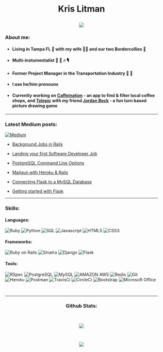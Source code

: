# <p align='center'>Kris Litman</p>

  <p align="center">
  <a href="https://github.com/krislitman/KrisLitman">
    <img src="https://img.shields.io/badge/Software Engineer%20-3B4252?style=for-the-badge"/>
  </a>
</p>
<!--   ![badge align='center'](https://img.shields.io/badge/Kris%20Litman-Software%20Developer-blue)  -->

### About me:

- #### Living in Tampa FL 🌴 with my wife 💃🕺 and our two Bordercollies 🐶
- #### Multi-instumentalist 🎸 🥁 🎶 🎙
- #### Former Project Manager in the Transportation Industry 🚗 🚌
- #### I use he/him pronouns 
- #### Currently working on [Caffeination](https://github.com/krislitman/caffeination_fe) - an app to find & filter local coffee shops, and [Telepic](https://github.com/Telepic-Game) with my friend [Jordan Beck](https://github.com/jordanfbeck0528) - a fun turn based picture drawing game

<hr>

### Latest Medium posts: 

<a href="https://kris-litman.medium.com"><img alt="Medium" src="https://img.shields.io/badge/Medium%20-3B4252.svg?style=for-the-badge&logo=Medium&logoColor=white" />
  
- [Background Jobs in Rails](https://kris-litman.medium.com/background-jobs-in-rails-e1371a74b59)
  
- [Landing your first Software Developer Job](https://kris-litman.medium.com/landing-your-first-software-developer-job-with-a-nontraditional-background-941aef804bd2)
  
- [PostgreSQL Command Line Options](https://kris-litman.medium.com/postgresql-command-line-options-b00b8d025fd3)

- [Mailgun with Heroku & Rails](https://kris-litman.medium.com/mailgun-with-heroku-and-rails-abe8e79d28a1)

- [Connecting Flask to a MySQL Database](https://kris-litman.medium.com/connecting-flask-to-a-mysql-database-6f4d71b85d4e)

- [Getting started with Flask](https://kris-litman.medium.com/getting-started-with-flask-4ba7cc5c5f83)

<hr>
  
### Skills: 

#### Languages:
![Ruby](https://img.shields.io/badge/-Ruby%20-3B4252?style=for-the-badge&logo=ruby&logoColor=white)
![Python](https://img.shields.io/badge/-Python%20-3B4252?style=for-the-badge&logo=python&logoColor=white) 
![SQL](https://img.shields.io/badge/-SQL%20-3B4252?style=for-the-badge&logo=sql&logoColor=white)
![Javascript](https://img.shields.io/badge/-Javascript%20-3B4252?style=for-the-badge&logo=javascript&logoColor=white)
![HTML5](https://img.shields.io/badge/-HTML5%20-3B4252?style=for-the-badge&logo=html5&logoColor=white)
![CSS3](https://img.shields.io/badge/-CSS3%20-3B4252?style=for-the-badge&logo=css3)

#### Frameworks:
![Ruby on Rails](https://img.shields.io/badge/rails%20-3B4252?style=for-the-badge&logo=ruby-on-rails&logoColor=white)
![Sinatra](https://img.shields.io/badge/Sinatra%20-3B4252?style=for-the-badge&logo=sinatra&logoColor=white)
![Django](https://img.shields.io/badge/-Django%20-3B4252?style=for-the-badge&logo=django&logoColor=white)
![Flask](https://img.shields.io/badge/-Flask%20-3B4252?style=for-the-badge&logo=flask&logoColor=white)
  
#### Tools:  
![RSpec](https://img.shields.io/badge/rspec%20-3B4252?style=for-the-badge&logo=rspec&logoColor=white)
![PostgreSQL](https://img.shields.io/badge/-PostgreSQL%20-3B4252?style=for-the-badge&logo=postgresql)
![MySQL](https://img.shields.io/badge/-MySQL%20-3B4252?style=for-the-badge&logo=mysql)
![AMAZON AWS](https://img.shields.io/badge/-AMAZON_AWS%20-3B4252?style=for-the-badge&logo=amazon-aws)
![Redis](https://img.shields.io/badge/-Redis%20-3B4252?style=for-the-badge&logo=redis)
![Git](https://img.shields.io/badge/-Git%20-3B4252?style=for-the-badge&logo=git&logoColor=white)
![Heroku](https://img.shields.io/badge/-Heroku%20-3B4252?style=for-the-badge&logo=heroku)
![Postman](https://img.shields.io/badge/-Postman%20-3B4252?style=for-the-badge&logo=postman)
![TravisCi](https://img.shields.io/badge/-Travis%20-3B4252?style=for-the-badge&logo=travis-ci)
![CircleCi](https://img.shields.io/badge/-CircleCI%20-3B4252?style=for-the-badge&logo=circleci)
![Bootstrap](https://img.shields.io/badge/-Bootstrap%20-3B4252?style=for-the-badge&logo=bootstrap)
![Microsoft Office](https://img.shields.io/badge/-Microsoft_Office%20-3B4252?style=for-the-badge&logo=microsoft-office)
  
<br>
<hr>


### <p align='center'>Github Stats: </p>
<br>
<p align="center">
  <a href="https://github.com/krislitman/KrisLitman">
    <img src="https://github-readme-stats.vercel.app/api?username=krislitman&count_private=true&show_icons=true&theme=nord"&alt="Kris Stats" />
  </a>
</p>

<br>
<p align="center">
  <a href="https://github.com/krislitman/KrisLitman">
    <img src="https://github-readme-stats.vercel.app/api/top-langs/?username=krislitman&theme=nord"&alt="Kris Top Languages" />
  </a>
</p>
